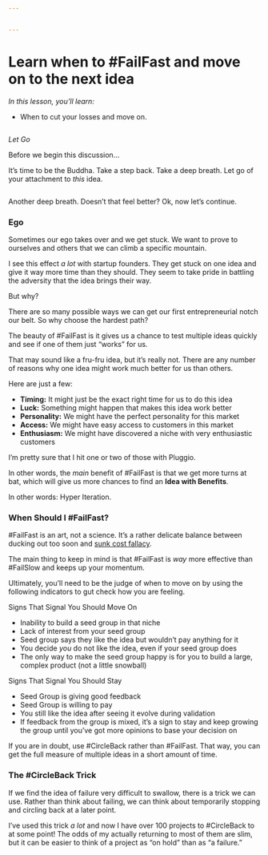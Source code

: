 ```yaml
---


---
```


<h1 id="learn-when-to-failfast-and-move-on-to-the-next-idea">Learn when to #FailFast and move on to the next idea</h1>
<p><em>In this lesson, you’ll learn:</em></p>
<ul>
<li>When to cut your losses and move on.</li>
</ul>
<p><img src="https://s3.amazonaws.com/nugget.one/academy/fail-fast.jpg" alt=""></p>
<p><em>Let Go</em></p>
<p>Before we begin this discussion…</p>
<p>It’s time to be the Buddha. Take a step back. Take a deep breath. Let go of your attachment to  <em>this</em>  idea.</p>
<p><img src="https://s3.amazonaws.com/nugget.one/academy/falling.jpg" alt=""></p>
<p>Another deep breath. Doesn’t that feel better? Ok, now let’s continue.</p>
<h3 id="ego">Ego</h3>
<p>Sometimes our ego takes over and we get stuck. We want to prove to ourselves and others that we can climb a specific mountain.</p>
<p>I see this effect  <em>a lot</em>  with startup founders. They get stuck on one idea and give it way more time than they should. They seem to take pride in battling the adversity that the idea brings their way.</p>
<p>But why?</p>
<p>There are so many possible ways we can get our first entrepreneurial notch our belt. So why choose the hardest path?</p>
<p>The beauty of #FailFast is it gives us a chance to test multiple ideas quickly and see if one of them just “works” for us.</p>
<p>That may sound like a fru-fru idea, but it’s really not. There are any number of reasons why one idea might work much better for us than others.</p>
<p>Here are just a few:</p>
<ul>
<li><strong>Timing:</strong>  It might just be the exact right time for us to do this idea</li>
<li><strong>Luck:</strong>  Something might happen that makes this idea work better</li>
<li><strong>Personality:</strong>  We might have the perfect personality for this market</li>
<li><strong>Access:</strong>  We might have easy access to customers in this market</li>
<li><strong>Enthusiasm:</strong>  We might have discovered a niche with very enthusiastic customers</li>
</ul>
<p>I’m pretty sure that I hit one or two of those with Pluggio.</p>
<p>In other words, the  <em>main</em>  benefit of #FailFast is that we get more turns at bat, which will give us more chances to find an  <strong>Idea with Benefits</strong>.</p>
<p>In other words: Hyper Iteration.</p>
<h3 id="when-should-i-failfast">When Should I #FailFast?</h3>
<p>#FailFast is an art, not a science. It’s a rather delicate balance between ducking out too soon and  <a href="https://youarenotsosmart.com/2011/03/25/the-sunk-cost-fallacy/">sunk cost fallacy</a>.</p>
<p>The main thing to keep in mind is that #FailFast is  <em>way</em>  more effective than #FailSlow and keeps up your momentum.</p>
<p>Ultimately, you’ll need to be the judge of when to move on by using the following indicators to gut check how you are feeling.</p>
<p>Signs That Signal You Should Move On</p>
<ul>
<li>Inability to build a seed group in that niche</li>
<li>Lack of interest from your seed group</li>
<li>Seed group says they like the idea but wouldn’t pay anything for it</li>
<li>You decide  <em>you</em>  do not like the idea, even if your seed group does</li>
<li>The only way to make the seed group happy is for you to build a large, complex product (not a little snowball)</li>
</ul>
<p>Signs That Signal You Should Stay</p>
<ul>
<li>Seed Group is giving good feedback</li>
<li>Seed Group is willing to pay</li>
<li>You still like the idea after seeing it evolve during validation</li>
<li>If feedback from the group is mixed, it’s a sign to stay and keep growing the group until you’ve got more opinions to base your decision on</li>
</ul>
<p>If you are in doubt, use #CircleBack rather than #FailFast. That way, you can get the full measure of multiple ideas in a short amount of time.</p>
<h3 id="the-circleback-trick">The #CircleBack Trick</h3>
<p>If we find the idea of failure very difficult to swallow, there is a trick we can use. Rather than think about failing, we can think about temporarily stopping and circling back at a later point.</p>
<p>I’ve used this trick  <em>a lot</em>  and now I have over 100 projects to #CircleBack to at some point! The odds of my actually returning to most of them are slim, but it can be easier to think of a project as “on hold” than as “a failure.”</p>

